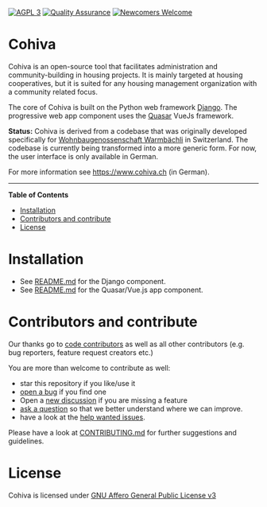 <!-- for main -->

<!-- [![Download](https://img.shields.io/badge/Download-v0.1.0-%23007ec6)](https://github.com/tegonal/cohiva/releases/tag/v0.1.0) -->
[![AGPL 3](https://img.shields.io/badge/%E2%9A%96-AGPL%203-%230b45a6)](https://www.gnu.org/licenses/agpl-3.0.en.html "License")
[![Quality Assurance](https://github.com/tegonal/cohiva/actions/workflows/quality-assurance.yml/badge.svg?event=push&branch=main)](https://github.com/tegonal/cohiva/actions/workflows/quality-assurance.yml?query=branch%3Amain)
[![Newcomers Welcome](https://img.shields.io/badge/%F0%9F%91%8B-Newcomers%20Welcome-blueviolet)](https://github.com/tegonal/cohiva/issues?q=is%3Aissue+is%3Aopen+label%3A%22good+first+issue%22 "Ask in discussions for help")

<!-- for main end -->
<!-- for release -->
<!--
[![Download](https://img.shields.io/badge/Download-v0.1.0-%23007ec6)](https://github.com/tegonal/cohiva/releases/tag/v0.1.0)
[![AGPL 3](https://img.shields.io/badge/%E2%9A%96-AGPL%203-%230b45a6)](https://www.gnu.org/licenses/agpl-3.0.en.html "License")
[![Newcomers Welcome](https://img.shields.io/badge/%F0%9F%91%8B-Newcomers%20Welcome-blueviolet)](https://github.com/tegonal/cohiva/issues?q=is%3Aissue+is%3Aopen+label%3A%22good+first+issue%22 "Ask in discussions for help")
-->
<!-- for release end -->

# Cohiva

Cohiva is an open-source tool that facilitates administration and community-building in housing projects. It is mainly targeted at housing cooperatives, but it is suited for any housing management organization with a community related focus.

The core of Cohiva is built on the Python web framework <a href="https://www.djangoproject.com/">Django</a>. The progressive web app component uses the <a href="https://quasar.dev/">Quasar</a> VueJs framework.

<b>Status:</b> Cohiva is derived from a codebase that was originally developed specifically for <a href="https://www.warmbaechli.ch">Wohnbaugenossenschaft Warmbächli</a> in Switzerland. The codebase is currently being transformed into a more generic form. For now, the user interface is only available in German.

For more information see https://www.cohiva.ch (in German).

---

**Table of Contents**


<!-- - [Documentation](#documentation) -->
- [Installation](#installation)
- [Contributors and contribute](#contributors-and-contribute)
- [License](#license)

# Installation

- See [README.md](django/README.md) for the Django component.
- See [README.md](pwa/README.md) for the Quasar/Vue.js app component.

<!--
# Documentation

No documentation yet.
Use github-pages? <https://tegonal.github.io/cohiva>.
-->

# Contributors and contribute

Our thanks go to [code contributors](https://github.com/tegonal/cohiva/graphs/contributors)
as well as all other contributors (e.g. bug reporters, feature request creators etc.)

You are more than welcome to contribute as well:

- star this repository if you like/use it
- [open a bug](https://github.com/tegonal/cohiva/issues/new?template=bug_report.md) if you find one
- Open a [new discussion](https://github.com/tegonal/cohiva/discussions/new?category=ideas) if you are missing a
  feature
- [ask a question](https://github.com/tegonal/cohiva/discussions/new?category=q-a)
  so that we better understand where we can improve.
- have a look at
  the [help wanted issues](https://github.com/tegonal/cohiva/issues?q=is%3Aissue+is%3Aopen+label%3A%22help+wanted%22).

Please have a look at
[CONTRIBUTING.md](https://github.com/tegonal/cohiva/tree/main/.github/CONTRIBUTING.md)
for further suggestions and guidelines.

# License

Cohiva is licensed under [GNU Affero General Public License v3](https://www.gnu.org/licenses/agpl-3.0.en.html)
